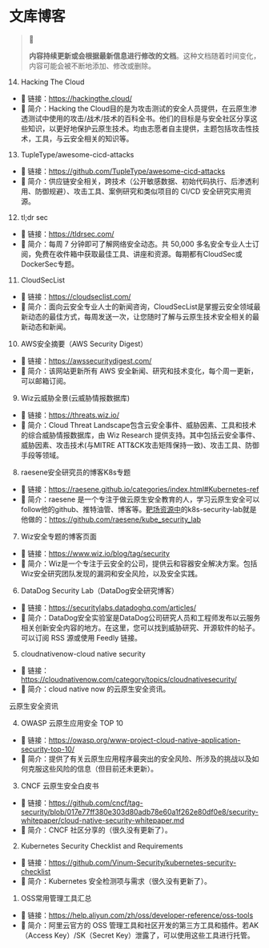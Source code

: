 # 文库博客

> 🚥
>
> **内容持续更新或会根据最新信息进行修改的文档**。这种文档随着时间变化，内容可能会被不断地添加、修改或删除。

14. Hacking The Cloud

- 🔗 链接：<https://hackingthe.cloud/>
- 💬 简介：Hacking the Cloud目的是为攻击测试的安全人员提供，在云原生渗透测试中使用的攻击/战术/技术的百科全书。他们的目标是与安全社区分享这些知识，以更好地保护云原生技术。均由志愿者自主提供，主题包括攻击性技术，工具，与云安全相关的知识等。

13. TupleType/awesome-cicd-attacks

- 🔗 链接：<https://github.com/TupleType/awesome-cicd-attacks>
- 💬 简介：供应链安全相关，跨技术（公开敏感数据、初始代码执行、后渗透利用、防御规避）、攻击工具、案例研究和类似项目的 CI/CD 安全研究实用资源。

12. tl;dr sec

- 🔗 链接：<https://tldrsec.com/>
- 💬 简介：每周 7 分钟即可了解网络安全动态。共 50,000 多名安全专业人士订阅，免费在收件箱中获取最佳工具、讲座和资源。每期都有CloudSec或DockerSec专题。

11. CloudSecList

- 🔗 链接：<https://cloudseclist.com/>
- 💬 简介：面向云安全专业人士的新闻咨询，CloudSecList是掌握云安全领域最新动态的最佳方式，每周发送一次，让您随时了解与云原生技术安全相关的最新动态和新闻。

10. AWS安全摘要（AWS Security Digest）

- 🔗 链接：<https://awssecuritydigest.com/>
- 💬 简介：该网站更新所有 AWS 安全新闻、研究和技术变化，每个周一更新，可以邮箱订阅。

9. Wiz云威胁全景(云威胁情报数据库)

- 🔗 链接：<https://threats.wiz.io/>
- 💬 简介：Cloud Threat Landscape包含云安全事件、威胁因素、工具和技术的综合威胁情报数据库，由 Wiz Research 提供支持。其中包括云安全事件、威胁因素、攻击技术(与MITRE ATT&CK攻击矩阵保持一致)、攻击工具、防御手段等领域。

8. raesene安全研究员的博客K8s专题

- 🔗 链接：<https://raesene.github.io/categories/index.html#Kubernetes-ref>
- 💬 简介：raesene 是一个专注于做云原生安全教育的人，学习云原生安全可以follow他的github、推特油管、博客等。[靶场资源中](../labs/README.md)的k8s-security-lab就是他做的：<https://github.com/raesene/kube_security_lab>

7. Wiz安全专题的博客页面

- 🔗 链接：<https://www.wiz.io/blog/tag/security>
- 💬 简介：Wiz是一个专注于云安全的公司，提供云和容器安全解决方案。包括Wiz安全研究团队发现的漏洞和安全风险，以及安全实践。

6. DataDog  Security Lab（DataDog安全研究博客）
   
- 🔗 链接：<https://securitylabs.datadoghq.com/articles/>
- 💬 简介：DataDog安全实验室是DataDog公司研究人员和工程师发布以云服务相关创新安全内容的地方。在这里，您可以找到威胁研究、开源软件的帖子。可以订阅 RSS 源或使用 Feedly 链接。

5. cloudnativenow-cloud native security

- 🔗 链接：<https://cloudnativenow.com/category/topics/cloudnativesecurity/>
- 💬 简介：cloud native now 的云原生安全资讯。

云原生安全资讯

4. OWASP 云原生应用安全 TOP 10

- 🔗 链接：<https://owasp.org/www-project-cloud-native-application-security-top-10/>
- 💬 简介：提供了有关云原生应用程序最突出的安全风险、所涉及的挑战以及如何克服这些风险的信息（但目前还未更新）。

3. CNCF 云原生安全白皮书

- 🔗 链接：<https://github.com/cncf/tag-security/blob/017e77ff380e303d80adb78e60a1f262e80df0e8/security-whitepaper/cloud-native-security-whitepaper.md>
- 💬 简介：CNCF 社区分享的（很久没有更新了）。

2. Kubernetes Security Checklist and Requirements

- 🔗 链接：<https://github.com/Vinum-Security/kubernetes-security-checklist>
- 💬 简介：Kubernetes 安全检测项与需求（很久没有更新了）。

1. OSS常用管理工具汇总

- 🔗 链接：<https://help.aliyun.com/zh/oss/developer-reference/oss-tools>
- 💬 简介：阿里云官方的 OSS 管理工具和社区开发的第三方工具和插件。若AK（Access Key）/SK（Secret Key）泄露了，可以使用这些工具进行托管。

